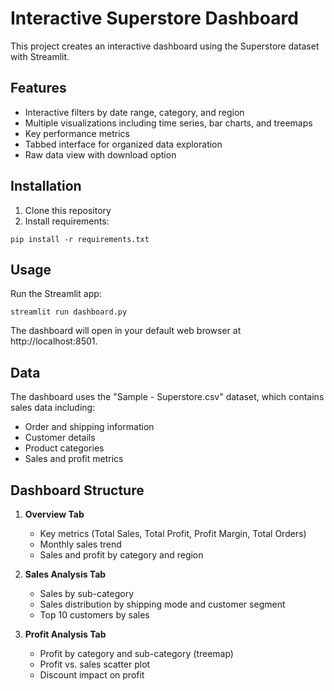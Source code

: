 # Interactive Superstore Dashboard

This project creates an interactive dashboard using the Superstore dataset with Streamlit.

## Features

- Interactive filters by date range, category, and region
- Multiple visualizations including time series, bar charts, and treemaps
- Key performance metrics
- Tabbed interface for organized data exploration
- Raw data view with download option

## Installation

1. Clone this repository
2. Install requirements:
```
pip install -r requirements.txt
```

## Usage

Run the Streamlit app:
```
streamlit run dashboard.py
```

The dashboard will open in your default web browser at http://localhost:8501.

## Data

The dashboard uses the "Sample - Superstore.csv" dataset, which contains sales data including:
- Order and shipping information
- Customer details
- Product categories
- Sales and profit metrics

## Dashboard Structure

1. **Overview Tab**
   - Key metrics (Total Sales, Total Profit, Profit Margin, Total Orders)
   - Monthly sales trend
   - Sales and profit by category and region

2. **Sales Analysis Tab**
   - Sales by sub-category
   - Sales distribution by shipping mode and customer segment
   - Top 10 customers by sales

3. **Profit Analysis Tab**
   - Profit by category and sub-category (treemap)
   - Profit vs. sales scatter plot
   - Discount impact on profit 